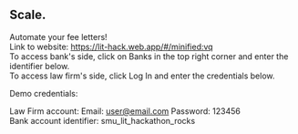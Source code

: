 ## Scale.
Automate your fee letters!  
Link to website: https://lit-hack.web.app/#/minified:vq  
To access bank's side, click on Banks in the top right corner and enter the identifier below.  
To access law firm's side, click Log In and enter the credentials below.  

Demo credentials:

Law Firm account: Email: user@email.com Password: 123456   
Bank account identifier: smu_lit_hackathon_rocks
